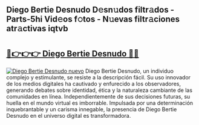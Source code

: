 ## Diego Bertie Desnudo D𝚎sn𝚞dos filtr𝚊dos - Parts-5hi Vid𝚎os f𝚘tos - N𝚞evas filtr𝚊ciones atr𝚊ctivas iqtvb

# <h2><a href="http://mb4g6jh.tromn.icu/?c=Diego+Bertie+Desnudo">🔗👉👉👉 Diego Bertie Desnudo 🔗🔗</a></h2>

[![Diego Bertie Desnudo nuevo](https://i.imgur.com/pEAQMta.gif)](http://mb4g6jh.tromn.icu/?c=Diego+Bertie+Desnudo)
Diego Bertie Desnudo, un individuo complejo y estimulante, se resiste a la descripción fácil. Su uso innovador de los medios digitales ha cautivado y enfurecido a los observadores, generando debates sobre identidad, ética y la naturaleza cambiante de las comunidades en línea. Independientemente de sus decisiones futuras, su huella en el mundo virtual es imborrable. Impulsada por una determinación inquebrantable y un carisma innegable, la presencia de Diego Bertie Desnudo en el universo digital es transformadora.
